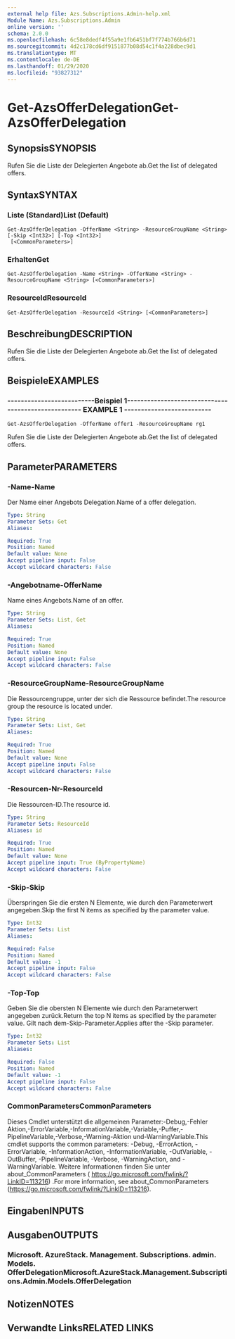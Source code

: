 ```yaml
---
external help file: Azs.Subscriptions.Admin-help.xml
Module Name: Azs.Subscriptions.Admin
online version: ''
schema: 2.0.0
ms.openlocfilehash: 6c58e8dedf4f55a9e1fb6451bf7f774b766b6d71
ms.sourcegitcommit: 4d2c178cd6df9151877b08d54c1f4a228dbec9d1
ms.translationtype: MT
ms.contentlocale: de-DE
ms.lasthandoff: 01/29/2020
ms.locfileid: "93827312"
---
```

# <span data-ttu-id="2e5fa-101">Get-AzsOfferDelegation</span><span class="sxs-lookup"><span data-stu-id="2e5fa-101">Get-AzsOfferDelegation</span></span>

## <span data-ttu-id="2e5fa-102">Synopsis</span><span class="sxs-lookup"><span data-stu-id="2e5fa-102">SYNOPSIS</span></span>
<span data-ttu-id="2e5fa-103">Rufen Sie die Liste der Delegierten Angebote ab.</span><span class="sxs-lookup"><span data-stu-id="2e5fa-103">Get the list of delegated offers.</span></span>

## <span data-ttu-id="2e5fa-104">Syntax</span><span class="sxs-lookup"><span data-stu-id="2e5fa-104">SYNTAX</span></span>

### <span data-ttu-id="2e5fa-105">Liste (Standard)</span><span class="sxs-lookup"><span data-stu-id="2e5fa-105">List (Default)</span></span>
```
Get-AzsOfferDelegation -OfferName <String> -ResourceGroupName <String> [-Skip <Int32>] [-Top <Int32>]
 [<CommonParameters>]
```

### <span data-ttu-id="2e5fa-106">Erhalten</span><span class="sxs-lookup"><span data-stu-id="2e5fa-106">Get</span></span>
```
Get-AzsOfferDelegation -Name <String> -OfferName <String> -ResourceGroupName <String> [<CommonParameters>]
```

### <span data-ttu-id="2e5fa-107">ResourceId</span><span class="sxs-lookup"><span data-stu-id="2e5fa-107">ResourceId</span></span>
```
Get-AzsOfferDelegation -ResourceId <String> [<CommonParameters>]
```

## <span data-ttu-id="2e5fa-108">Beschreibung</span><span class="sxs-lookup"><span data-stu-id="2e5fa-108">DESCRIPTION</span></span>
<span data-ttu-id="2e5fa-109">Rufen Sie die Liste der Delegierten Angebote ab.</span><span class="sxs-lookup"><span data-stu-id="2e5fa-109">Get the list of delegated offers.</span></span>

## <span data-ttu-id="2e5fa-110">Beispiele</span><span class="sxs-lookup"><span data-stu-id="2e5fa-110">EXAMPLES</span></span>

### <span data-ttu-id="2e5fa-111">--------------------------Beispiel 1--------------------------</span><span class="sxs-lookup"><span data-stu-id="2e5fa-111">-------------------------- EXAMPLE 1 --------------------------</span></span>
```
Get-AzsOfferDelegation -OfferName offer1 -ResourceGroupName rg1
```

<span data-ttu-id="2e5fa-112">Rufen Sie die Liste der Delegierten Angebote ab.</span><span class="sxs-lookup"><span data-stu-id="2e5fa-112">Get the list of delegated offers.</span></span>

## <span data-ttu-id="2e5fa-113">Parameter</span><span class="sxs-lookup"><span data-stu-id="2e5fa-113">PARAMETERS</span></span>

### <span data-ttu-id="2e5fa-114">-Name</span><span class="sxs-lookup"><span data-stu-id="2e5fa-114">-Name</span></span>
<span data-ttu-id="2e5fa-115">Der Name einer Angebots Delegation.</span><span class="sxs-lookup"><span data-stu-id="2e5fa-115">Name of a offer delegation.</span></span>

```yaml
Type: String
Parameter Sets: Get
Aliases: 

Required: True
Position: Named
Default value: None
Accept pipeline input: False
Accept wildcard characters: False
```

### <span data-ttu-id="2e5fa-116">-Angebotname</span><span class="sxs-lookup"><span data-stu-id="2e5fa-116">-OfferName</span></span>
<span data-ttu-id="2e5fa-117">Name eines Angebots.</span><span class="sxs-lookup"><span data-stu-id="2e5fa-117">Name of an offer.</span></span>

```yaml
Type: String
Parameter Sets: List, Get
Aliases: 

Required: True
Position: Named
Default value: None
Accept pipeline input: False
Accept wildcard characters: False
```

### <span data-ttu-id="2e5fa-118">-ResourceGroupName</span><span class="sxs-lookup"><span data-stu-id="2e5fa-118">-ResourceGroupName</span></span>
<span data-ttu-id="2e5fa-119">Die Ressourcengruppe, unter der sich die Ressource befindet.</span><span class="sxs-lookup"><span data-stu-id="2e5fa-119">The resource group the resource is located under.</span></span>

```yaml
Type: String
Parameter Sets: List, Get
Aliases: 

Required: True
Position: Named
Default value: None
Accept pipeline input: False
Accept wildcard characters: False
```

### <span data-ttu-id="2e5fa-120">-Resourcen-Nr</span><span class="sxs-lookup"><span data-stu-id="2e5fa-120">-ResourceId</span></span>
<span data-ttu-id="2e5fa-121">Die Ressourcen-ID.</span><span class="sxs-lookup"><span data-stu-id="2e5fa-121">The resource id.</span></span>

```yaml
Type: String
Parameter Sets: ResourceId
Aliases: id

Required: True
Position: Named
Default value: None
Accept pipeline input: True (ByPropertyName)
Accept wildcard characters: False
```

### <span data-ttu-id="2e5fa-122">-Skip</span><span class="sxs-lookup"><span data-stu-id="2e5fa-122">-Skip</span></span>
<span data-ttu-id="2e5fa-123">Überspringen Sie die ersten N Elemente, wie durch den Parameterwert angegeben.</span><span class="sxs-lookup"><span data-stu-id="2e5fa-123">Skip the first N items as specified by the parameter value.</span></span>

```yaml
Type: Int32
Parameter Sets: List
Aliases: 

Required: False
Position: Named
Default value: -1
Accept pipeline input: False
Accept wildcard characters: False
```

### <span data-ttu-id="2e5fa-124">-Top</span><span class="sxs-lookup"><span data-stu-id="2e5fa-124">-Top</span></span>
<span data-ttu-id="2e5fa-125">Geben Sie die obersten N Elemente wie durch den Parameterwert angegeben zurück.</span><span class="sxs-lookup"><span data-stu-id="2e5fa-125">Return the top N items as specified by the parameter value.</span></span>
<span data-ttu-id="2e5fa-126">Gilt nach dem-Skip-Parameter.</span><span class="sxs-lookup"><span data-stu-id="2e5fa-126">Applies after the -Skip parameter.</span></span>

```yaml
Type: Int32
Parameter Sets: List
Aliases: 

Required: False
Position: Named
Default value: -1
Accept pipeline input: False
Accept wildcard characters: False
```

### <span data-ttu-id="2e5fa-127">CommonParameters</span><span class="sxs-lookup"><span data-stu-id="2e5fa-127">CommonParameters</span></span>
<span data-ttu-id="2e5fa-128">Dieses Cmdlet unterstützt die allgemeinen Parameter:-Debug,-Fehler Aktion,-ErrorVariable,-InformationVariable,-Variable,-Puffer,-PipelineVariable,-Verbose,-Warning-Aktion und-WarningVariable.</span><span class="sxs-lookup"><span data-stu-id="2e5fa-128">This cmdlet supports the common parameters: -Debug, -ErrorAction, -ErrorVariable, -InformationAction, -InformationVariable, -OutVariable, -OutBuffer, -PipelineVariable, -Verbose, -WarningAction, and -WarningVariable.</span></span> <span data-ttu-id="2e5fa-129">Weitere Informationen finden Sie unter about_CommonParameters ( https://go.microsoft.com/fwlink/?LinkID=113216) .</span><span class="sxs-lookup"><span data-stu-id="2e5fa-129">For more information, see about_CommonParameters (https://go.microsoft.com/fwlink/?LinkID=113216).</span></span>

## <span data-ttu-id="2e5fa-130">Eingaben</span><span class="sxs-lookup"><span data-stu-id="2e5fa-130">INPUTS</span></span>

## <span data-ttu-id="2e5fa-131">Ausgaben</span><span class="sxs-lookup"><span data-stu-id="2e5fa-131">OUTPUTS</span></span>

### <span data-ttu-id="2e5fa-132">Microsoft. AzureStack. Management. Subscriptions. admin. Models. OfferDelegation</span><span class="sxs-lookup"><span data-stu-id="2e5fa-132">Microsoft.AzureStack.Management.Subscriptions.Admin.Models.OfferDelegation</span></span>

## <span data-ttu-id="2e5fa-133">Notizen</span><span class="sxs-lookup"><span data-stu-id="2e5fa-133">NOTES</span></span>

## <span data-ttu-id="2e5fa-134">Verwandte Links</span><span class="sxs-lookup"><span data-stu-id="2e5fa-134">RELATED LINKS</span></span>

